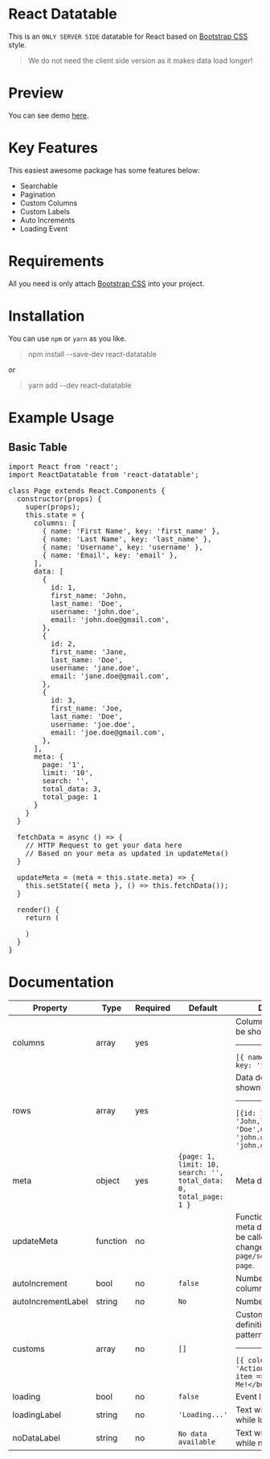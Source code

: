 # React Datatable
This is an ```ONLY SERVER SIDE``` datatable for React based on [Bootstrap CSS](https://getbootstrap.com/docs/4.3/getting-started/introduction/) style.

> We do not need the client side version as it makes data load longer!

# Preview
You can see demo [here]().

# Key Features

This easiest awesome package has some features below:
- Searchable
- Pagination
- Custom Columns
- Custom Labels
- Auto Increments
- Loading Event

# Requirements
All you need is only attach [Bootstrap CSS](https://getbootstrap.com/docs/4.3/getting-started/introduction/) into your project.

# Installation
You can use `npm` or `yarn` as you like.

> npm install --save-dev react-datatable

or

> yarn add --dev react-datatable

# Example Usage
## Basic Table

<pre>
import React from 'react';
import ReactDatatable from 'react-datatable';

class Page extends React.Components {
  constructor(props) {
    super(props);
    this.state = {
      columns: [
        { name: 'First Name', key: 'first_name' },
        { name: 'Last Name', key: 'last_name' },
        { name: 'Username', key: 'username' },
        { name: 'Email', key: 'email' },
      ],
      data: [
        {
          id: 1,
          first_name: 'John,
          last_name: 'Doe',
          username: 'john.doe',
          email: 'john.doe@gmail.com',
        },
        {
          id: 2,
          first_name: 'Jane,
          last_name: 'Doe',
          username: 'jane.doe',
          email: 'jane.doe@gmail.com',
        },
        {
          id: 3,
          first_name: 'Joe,
          last_name: 'Doe',
          username: 'joe.doe',
          email: 'joe.doe@gmail.com',
        },
      ],
      meta: {
        page: '1',
        limit: '10',
        search: '',
        total_data: 3,
        total_page: 1
      }
    }
  }

  fetchData = async () => {
    // HTTP Request to get your data here
    // Based on your meta as updated in updateMeta()
  }

  updateMeta = (meta = this.state.meta) => {
    this.setState({ meta }, () => this.fetchData());
  }

  render() {
    return (
      <ReactDatatable
        columns={this.state.columns}
        rows={this.state.rows}
        meta={this.state.meta}
        updateMeta={this.updateMeta}
        />
    )
  }
}
</pre>

# Documentation

Property | Type | Required | Default | Description
--- | --- | --- | --- | ---
columns | array | yes | | Columns definition to be shown.<hr/>```[{ name: 'First Name', key: 'first_name' }]```
rows  | array | yes | | Data definition to be shown.<hr/>```[{id: 1,first_name: 'John,last_name: 'Doe',username: 'john.doe',email: 'john.doe@gmail.com'}]```
meta | object | yes | ```{page: 1, limit: 10, search: '', total_data: 0, total_page: 1 }``` | Meta data
updateMeta | function | no | | Function to update meta data props. It will be called when you change ```page/search/total per page```.
autoIncrement | bool | no | `false` | Numbering at the first column
autoIncrementLabel | string | no | `No` | Numbering column title
customs | array | no | ```[]``` | Custom column definition with its data pattern.<hr/>```[{ columnName: 'Action', element: item => <button>Click Me!</button> }]```
loading | bool | no | `false` | Event loading
loadingLabel | string | no | `'Loading...'` | Text will be shown while loading
noDataLabel | string | no | ```No data available``` | Text will be shown while no data


